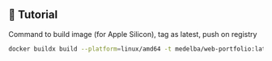 ## 🚨 Tutorial

Command to build image (for Apple Silicon), tag as latest, push on registry

```bash
docker buildx build --platform=linux/amd64 -t medelba/web-portfolio:latest --push .
```
#
